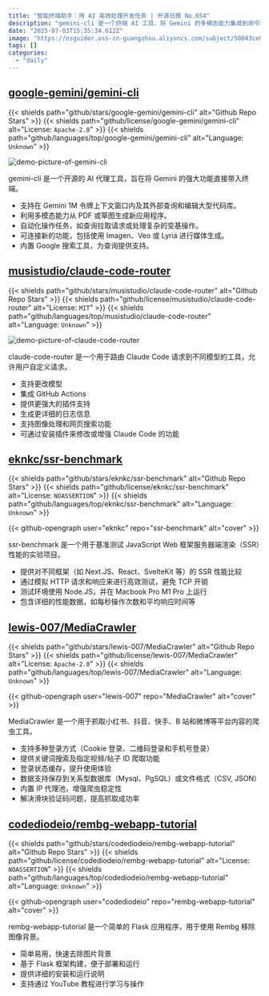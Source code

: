 ```yaml
---
title: "智能终端助手：用 AI 高效处理开发任务 | 开源日报 No.654"
description: "gemini-cli 是一个终端 AI 工具，将 Gemini 的多模态能力集成到命令行中，支持代码编辑、PDF 处理、任务自动化 (如 Git 操作) 和媒体生成 (通过 Imagen/Veo)，并内置 Google 搜索支持。"
date: "2025-07-03T15:35:34.612Z"
image: "https://osguider.oss-cn-guangzhou.aliyuncs.com/subject/50043ce0d56911f52a0f86a6b25f922b.png"
tags: []
categories:
  - "daily"
---
```


## [google-gemini/gemini-cli](https://github.com/google-gemini/gemini-cli)

{{< shields path="github/stars/google-gemini/gemini-cli" alt="Github Repo Stars" >}} {{< shields path="github/license/google-gemini/gemini-cli" alt="License: `Apache-2.0`" >}} {{< shields path="github/languages/top/google-gemini/gemini-cli" alt="Language: `Unknown`" >}}

![demo-picture-of-gemini-cli](https://static.osguider.com/subject/github/google-gemini/gemini-cli/5d861980844e6d5e0188f7a8f49e20c9.png)

gemini-cli 是一个开源的 AI 代理工具，旨在将 Gemini 的强大功能直接带入终端。

- 支持在 Gemini 1M 令牌上下文窗口内及其外部查询和编辑大型代码库。
- 利用多模态能力从 PDF 或草图生成新应用程序。
- 自动化操作任务，如查询拉取请求或处理复杂的变基操作。
- 可连接新的功能，包括使用 Imagen、Veo 或 Lyria 进行媒体生成。
- 内置 Google 搜索工具，为查询提供支持。
  
## [musistudio/claude-code-router](https://github.com/musistudio/claude-code-router)

{{< shields path="github/stars/musistudio/claude-code-router" alt="Github Repo Stars" >}} {{< shields path="github/license/musistudio/claude-code-router" alt="License: `MIT`" >}} {{< shields path="github/languages/top/musistudio/claude-code-router" alt="Language: `Unknown`" >}}

![demo-picture-of-claude-code-router](https://static.osguider.com/subject/github/musistudio/claude-code-router/d3ac566941e2c451b7d9ebc9bb05f429.png)

claude-code-router 是一个用于路由 Claude Code 请求到不同模型的工具，允许用户自定义请求。

- 支持更改模型
- 集成 GitHub Actions
- 提供更强大的插件支持
- 生成更详细的日志信息
- 支持图像处理和网页搜索功能
- 可通过安装插件来修改或增强 Claude Code 的功能
  
## [eknkc/ssr-benchmark](https://github.com/eknkc/ssr-benchmark)

{{< shields path="github/stars/eknkc/ssr-benchmark" alt="Github Repo Stars" >}} {{< shields path="github/license/eknkc/ssr-benchmark" alt="License: `NOASSERTION`" >}} {{< shields path="github/languages/top/eknkc/ssr-benchmark" alt="Language: `Unknown`" >}}

{{< github-opengraph user="eknkc" repo="ssr-benchmark" alt="cover" >}}

ssr-benchmark 是一个用于基准测试 JavaScript Web 框架服务器端渲染（SSR）性能的实验项目。

- 提供对不同框架（如 Next.JS、React、SvelteKit 等）的 SSR 性能比较
- 通过模拟 HTTP 请求和响应来进行高效测试，避免 TCP 开销
- 测试环境使用 Node.JS，并在 Macbook Pro M1 Pro 上运行
- 包含详细的性能数据，如每秒操作次数和平均响应时间等
  
## [lewis-007/MediaCrawler](https://github.com/lewis-007/MediaCrawler)

{{< shields path="github/stars/lewis-007/MediaCrawler" alt="Github Repo Stars" >}} {{< shields path="github/license/lewis-007/MediaCrawler" alt="License: `Apache-2.0`" >}} {{< shields path="github/languages/top/lewis-007/MediaCrawler" alt="Language: `Unknown`" >}}

{{< github-opengraph user="lewis-007" repo="MediaCrawler" alt="cover" >}}

MediaCrawler 是一个用于抓取小红书、抖音、快手、B 站和微博等平台内容的爬虫工具。

- 支持多种登录方式（Cookie 登录、二维码登录和手机号登录）
- 提供关键词搜索及指定视频/帖子 ID 爬取功能
- 登录状态缓存，提升使用体验
- 数据支持保存到关系型数据库（Mysql、PgSQL）或文件格式（CSV, JSON）
- 内置 IP 代理池，增强爬虫稳定性
- 解决滑块验证码问题，提高抓取成功率
  
## [codediodeio/rembg-webapp-tutorial](https://github.com/codediodeio/rembg-webapp-tutorial)

{{< shields path="github/stars/codediodeio/rembg-webapp-tutorial" alt="Github Repo Stars" >}} {{< shields path="github/license/codediodeio/rembg-webapp-tutorial" alt="License: `NOASSERTION`" >}} {{< shields path="github/languages/top/codediodeio/rembg-webapp-tutorial" alt="Language: `Unknown`" >}}

{{< github-opengraph user="codediodeio" repo="rembg-webapp-tutorial" alt="cover" >}}

rembg-webapp-tutorial 是一个简单的 Flask 应用程序，用于使用 Rembg 移除图像背景。

- 简单易用，快速去除图片背景
- 基于 Flask 框架构建，便于部署和运行
- 提供详细的安装和运行说明
- 支持通过 YouTube 教程进行学习与操作
  
